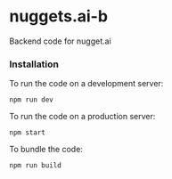 # nuggets.ai-b

Backend code for nugget.ai

### Installation

To run the code on a development server:

```
npm run dev
```

To run the code on a production server:

```
npm start
```

To bundle the code:

```
npm run build
```

